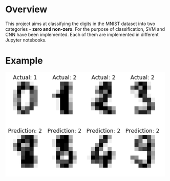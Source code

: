# Overview
This project aims at classifying the digits in the MNIST dataset into two categories - **zero and non-zero**. For the purpose of classification, SVM and CNN have been implemented. Each of them are implemented in different Jupyter notebooks.

# Example

<img src="example.PNG" width=500>
